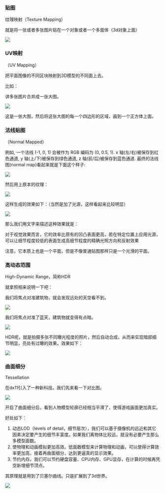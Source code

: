 ### 贴图

纹理映射（Texture Mapping）

就是将一张或者多张图片贴在一个对象或者一个多面体（3d对象上面）

![]("./cube2.png")

### UV映射

（UV Mapping）

把平面图像的不同区块映射到3D模型的不同面上去。

比如：

讲多张图片合并成一张大图。

![]("./texture-atlas.jpg")

这是一张大图，然后将这张大图的每一个四边形的区域，画到一个正方体上面。

### 法线贴图

（Normal Mapped）


例如, 一个法线 (-1, 0, 1) 会被作为 RGB 编码为 (0, 0.5, 1). x 轴(左/右)被保存到红色通道, y 轴(上/下)被保存到绿色通道, z 轴(前/后)被保存到蓝色通道. 最终的法线图(normal map)看起来就是下面这个样子:

![]("./cjFUm7X.png")

然后用上原本的纹理：

![]("./e4FtQNt.png")

这样生成的效果如下：（当然是加了光源，这样看起来比较明显）

![]("./WHI3uYo.gif")

那么我们用文字来描述这种效果就是：

对于视觉效果而言，它的效率比原有的凹凸表面更高，若在特定位置上应用光源，可以让细节程度较低的表面生成高细节程度的精确光照方向和反射效果

注意，它本质上也是一个平面，但是不像普通贴图那样只是一个光滑的平面。


### 高动态范围 

High-Dynamic Range，简称HDR

就拿照相来说明一下吧：

我们将焦点对准建筑物，就会发现远处的天空看不到。

![]("./152116pj6jlhfv1hymmooo.jpg.thumb.jpg")

我们将焦点对准了蓝天，建筑物就变得有点暗。

![]("./152115mj3k0i094930ejya.jpg.thumb.jpg")

HDR呢，就是拍摄多张不同曝光程度的照片，然后自动合成，从而来实现暗部细节明显，亮处有过曝的效果。效果如下：

![]("./165534klgl25zzeq5egdqv.jpg.thumb.jpg")


### 曲面细分

Tessellation

在dx11引入了一种新科技。我们先来看一下对比图。

![]("smoothing_character.jpg")

开启了曲面细分后，看到人物模型轮廓已经相当平滑了，使得游戏画面更加真实。

好处如下：

1. 动态LOD（levels of detail，细节层次），我们可以基于摄像机的远近和其它因素决定要产生的细节丰富度。如果我们离物体比较远，就没有必要产生那么多模型面数。
1. 使物理和动画模拟更加高效。低面数模型来计算物理和动画，可以使得计算效率更加高，接着再曲面细分，达到更逼真的显示效果。
1. 节约内存。我们可以节约硬盘容量、CPU内存、GPU显存，在计算的时候再凭空新增细节顶点。

其原理就是用到了贝塞尔曲线。只是扩展到了3d世界。

![]("./20170814143731489.gif")
